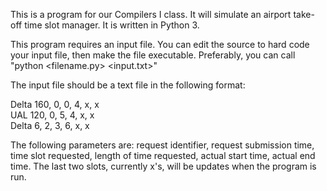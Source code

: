 This is a program for our Compilers I class. It will simulate an airport take-off time slot manager. It is written in Python 3. 

This program requires an input file. You can edit the source to hard code your input file, then make the file executable. Preferably, you can call "python <filename.py> <input.txt>"

The input file should be a text file in the following format:  

Delta 160, 0, 0, 4, x, x  
UAL 120, 0, 5, 4, x, x  
Delta 6, 2, 3, 6, x, x  

The following parameters are: request identifier, request submission time, time slot requested, length of time requested, actual start time, actual end time. The last two slots, currently x's, will be updates when the program is run.